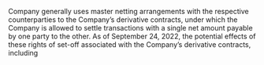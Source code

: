 Company generally uses master netting arrangements with the respective counterparties to the Company’s derivative contracts,
under  which  the  Company  is  allowed  to  settle  transactions  with  a  single  net  amount  payable  by  one  party  to  the  other.  As  of
September 24, 2022, the potential effects of these rights of set-off associated with the Company’s derivative contracts, including